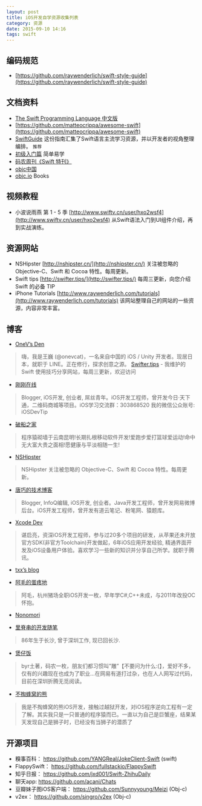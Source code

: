 ```yaml
---
layout: post
title: iOS开发自学资源收集列表
category: 资源
date: 2015-09-10 14:16
tags: swift
---
```




## 编码规范
 * [https://github.com/raywenderlich/swift-style-guide](https://github.com/raywenderlich/swift-style-guide)


## 文档资料

 * [The Swift Programming Language 中文版](http://wiki.jikexueyuan.com/project/swift/)
 * [https://github.com/matteocrippa/awesome-swift](https://github.com/matteocrippa/awesome-swift)
 * [SwiftGuide](https://github.com/ipader/SwiftGuide) 这份指南汇集了Swift语言主流学习资源，并以开发者的视角整理编排。 `推荐`
 * [初级入门篇](http://www.hangge.com/blog/cache/category_72_13.html) 简单易学
 * [码农周刊《Swift 特刊》](http://weekly.manong.io/issues/33?ref=swift)
 * [objc中国](http://objccn.io/)
 * [objc.io](https://www.objc.io/)   Books
 

## 视频教程 

 * 小波说雨燕 第 1 - 5 季  [http://www.swiftv.cn/user/hxo2wsf4](http://www.swiftv.cn/user/hxo2wsf4)  从Swift语法入门到UI组件介绍，再到实战演练。  

## 资源网站

 * NSHipster [http://nshipster.cn/](http://nshipster.cn/)   关注被忽略的 Objective-C、Swift 和 Cocoa 特性。每周更新。
 * Swift tips [http://swifter.tips/](http://swifter.tips/) 每周三更新，向您介绍 Swift 的必备 TIP
 * iPhone Tutorials [http://www.raywenderlich.com/tutorials](http://www.raywenderlich.com/tutorials) 该网站整理自己的网站的一些资源，内容非常丰富。

## 博客

 * [OneV’s Den](http://onevcat.com/)
 
 >  嗨，我是王巍 (@onevcat)，一名来自中国的 iOS / Unity 开发者。现居日本，就职于 LINE。正在修行，探求创意之源。 [Swifter.tips](http://swifter.tips/) - 我维护的 Swift 使用技巧分享网站，每周三更新，欢迎访问

 * [刚刚在线](http://www.superqq.com/)

 > Blogger, iOS开发, 创业者, 屌丝青年。iOS开发工程师，曾开发今日·天下通，二维码商城等项目。iOS学习交流群：303868520 我的微信公众账号: iOSDevTip

 * [破船之家](http://beyondvincent.com/)

 > 程序猿砌墙于云南昆明!长期扎根移动软件开发!爱跑步爱打篮球爱运动!命中无大富大贵之面相!愿健康与平淡相随一生!

 * [NSHipster](http://nshipster.cn/)

 > NSHipster 关注被忽略的 Objective-C、Swift 和 Cocoa 特性。每周更新。

 * [唐巧的技术博客](http://blog.devtang.com/)

 > Blogger, InfoQ编辑, iOS开发, 创业者。Java开发工程师，曾开发网易微博后台。iOS开发工程师，曾开发有道云笔记、粉笔网、猿题库。

 * [Xcode Dev](http://blog.xcodev.com/)

 > 谌启亮，资深iOS开发工程师，参与过20多个项目的研发，从苹果还未开放官方SDK(非官方Toolchain)开发做起，6年iOS应用开发经验, 精通界面开发及iOS设备用户体验。喜欢学习一些新的知识并分享自己所学。就职于腾讯。

 * [txx’s blog](http://blog.t-xx.me/blog/archives)

 * [阿毛的蛋疼地](http://xiangwangfeng.com/)

 > 阿毛，杭州猪场全职iOS开发一枚，早年学C#,C++未成，与2011年改投OC怀抱。

 * [Nonomori](http://nonomori.farbox.com/)

 * [里脊串的开发随笔](http://adad184.com/)

 > 86年生于长沙, 曾于深圳工作, 现已回长沙.


 * [煲仔饭](http://ivoryxiong.org/)

 > byr土著，码农一枚，朋友们都习惯叫”雕”【不要问为什么:(】，爱好不多，仅有的兴趣现在也成为了职业…在网易有道打过杂，也在人人网写过代码，目前在深圳折腾无觅阅读。


 * [不掏蜂窝的熊](http://www.hotobear.com/)

 > 我是不掏蜂窝的熊iOS开发，接触过越狱开发，对iOS程序逆向工程有一定了解。其实我只是一只普通的程序猿而已。一直以为自己是巨蟹座，结果某天发现自己是狮子时，已经没有当狮子的潜质了

 
## 开源项目
 

 * 糗事百科： https://github.com/YANGReal/JokeClient-Swift (swift)
 * FlappySwift： https://github.com/fullstackio/FlappySwift
 * 知乎日报： https://github.com/jxd001/Swift-ZhihuDaily
 * 聊天app: https://github.com/acani/Chats
 * 豆瓣妹子图iOS客户端： https://github.com/Sunnyyoung/Meizi (Obj-c)
 * v2ex： https://github.com/singro/v2ex (Obj-c)
